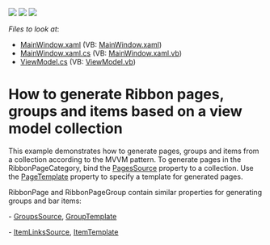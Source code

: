 <!-- default badges list -->
![](https://img.shields.io/endpoint?url=https://codecentral.devexpress.com/api/v1/VersionRange/128655557/21.1.5%2B)
[![](https://img.shields.io/badge/Open_in_DevExpress_Support_Center-FF7200?style=flat-square&logo=DevExpress&logoColor=white)](https://supportcenter.devexpress.com/ticket/details/E5215)
[![](https://img.shields.io/badge/📖_How_to_use_DevExpress_Examples-e9f6fc?style=flat-square)](https://docs.devexpress.com/GeneralInformation/403183)
<!-- default badges end -->
<!-- default file list -->
*Files to look at*:

* [MainWindow.xaml](./CS/Q521663/MainWindow.xaml) (VB: [MainWindow.xaml](./VB/Q521663/MainWindow.xaml))
* [MainWindow.xaml.cs](./CS/Q521663/MainWindow.xaml.cs) (VB: [MainWindow.xaml.vb](./VB/Q521663/MainWindow.xaml.vb))
* [ViewModel.cs](./CS/Q521663/ViewModel.cs) (VB: [ViewModel.vb](./VB/Q521663/ViewModel.vb))
<!-- default file list end -->
# How to generate Ribbon pages, groups and items based on a view model collection


<p>This example demonstrates how to generate pages, groups and items from a collection according to the MVVM pattern. To generate pages in the RibbonPageCategory, bind the <a href="https://documentation.devexpress.com/#WPF/DevExpressXpfRibbonRibbonPageCategoryBase_PagesSourcetopic"><u>PagesSource</u></a> property to a collection. Use the <a href="https://documentation.devexpress.com/#WPF/DevExpressXpfRibbonRibbonPageCategoryBase_PageTemplatetopic"><u>PageTemplate</u></a> property to specify a template for generated pages.</p><p>RibbonPage and RibbonPageGroup contain similar properties for generating groups and bar items:</p><p>- <a href="https://documentation.devexpress.com/#WPF/DevExpressXpfRibbonRibbonPage_GroupsSourcetopic"><u>GroupsSource</u></a>, <a href="https://documentation.devexpress.com/#WPF/DevExpressXpfRibbonRibbonPage_GroupTemplatetopic"><u>GroupTemplate</u></a></p><p>- <a href="https://documentation.devexpress.com/#WPF/DevExpressXpfRibbonRibbonPageGroup_ItemLinksSourcetopic"><u>ItemLinksSource</u></a>, <a href="https://documentation.devexpress.com/#WPF/DevExpressXpfRibbonRibbonPageGroup_ItemTemplatetopic"><u>ItemTemplate</u></a></p>

<br/>


